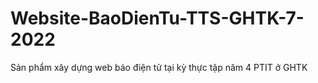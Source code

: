 # Website-BaoDienTu-TTS-GHTK-7-2022
Sản phẩm xây dựng web báo điện tử tại kỳ thực tập năm 4 PTIT ở GHTK
